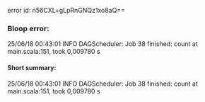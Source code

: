 error id: n56CXL+gLpRnGNQz1xo8aQ==
### Bloop error:

25/06/18 00:43:01 INFO DAGScheduler: Job 38 finished: count at main.scala:151, took 0,009780 s
#### Short summary: 

25/06/18 00:43:01 INFO DAGScheduler: Job 38 finished: count at main.scala:151, took 0,009780 s